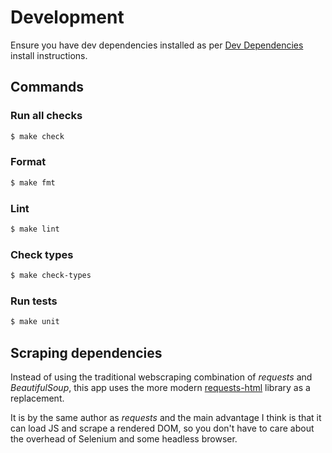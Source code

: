 
# Development

Ensure you have dev dependencies installed as per [Dev Dependencies](installation.md#dev-dependencies) install instructions.

## Commands

### Run all checks

```sh
$ make check
```

### Format

```sh
$ make fmt
```

### Lint

```sh
$ make lint
```

### Check types

```sh
$ make check-types
```

### Run tests

```sh
$ make unit
```


## Scraping dependencies

Instead of using the traditional webscraping combination of _requests_ and _BeautifulSoup_, this app uses the more modern [requests-html][] library as a replacement.

It is by the same author as _requests_ and the main advantage I think is that it can load JS and scrape a rendered DOM, so you don't have to care about the overhead of Selenium and some headless browser.

[requests-html]: https://requests-html.kennethreitz.org/
